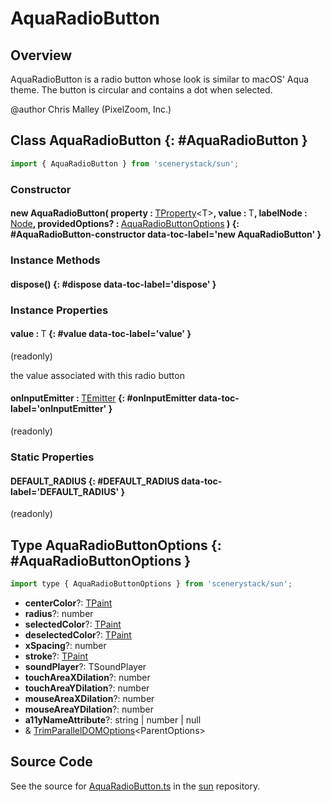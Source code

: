# AquaRadioButton

## Overview

AquaRadioButton is a radio button whose look is similar to macOS' Aqua theme. The button is circular and
contains a dot when selected.

@author Chris Malley (PixelZoom, Inc.)

## Class AquaRadioButton {: #AquaRadioButton }


```js
import { AquaRadioButton } from 'scenerystack/sun';
```
### Constructor

#### new AquaRadioButton( property : <span style="font-weight: 400;">[TProperty](../axon/TProperty.md)&lt;T&gt;</span>, value : <span style="font-weight: 400;">T</span>, labelNode : <span style="font-weight: 400;">[Node](../scenery/Node.md)</span>, providedOptions? : <span style="font-weight: 400;">[AquaRadioButtonOptions](../sun/AquaRadioButton.md#AquaRadioButtonOptions)</span> ) {: #AquaRadioButton-constructor data-toc-label='new AquaRadioButton' }

### Instance Methods

#### dispose() {: #dispose data-toc-label='dispose' }

### Instance Properties

#### value : <span style="font-weight: 400;">T</span> {: #value data-toc-label='value' }

(readonly)

the value associated with this radio button

#### onInputEmitter : <span style="font-weight: 400;">[TEmitter](../axon/TEmitter.md)</span> {: #onInputEmitter data-toc-label='onInputEmitter' }

(readonly)

### Static Properties

#### DEFAULT_RADIUS {: #DEFAULT_RADIUS data-toc-label='DEFAULT_RADIUS' }

(readonly)



## Type AquaRadioButtonOptions {: #AquaRadioButtonOptions }


```js
import type { AquaRadioButtonOptions } from 'scenerystack/sun';
```


- **centerColor**?: [TPaint](../scenery/TPaint.md)
- **radius**?: <span style="color: hsla(calc(var(--md-hue) + 180deg),80%,40%,1);">number</span>
- **selectedColor**?: [TPaint](../scenery/TPaint.md)
- **deselectedColor**?: [TPaint](../scenery/TPaint.md)
- **xSpacing**?: <span style="color: hsla(calc(var(--md-hue) + 180deg),80%,40%,1);">number</span>
- **stroke**?: [TPaint](../scenery/TPaint.md)
- **soundPlayer**?: TSoundPlayer
- **touchAreaXDilation**?: <span style="color: hsla(calc(var(--md-hue) + 180deg),80%,40%,1);">number</span>
- **touchAreaYDilation**?: <span style="color: hsla(calc(var(--md-hue) + 180deg),80%,40%,1);">number</span>
- **mouseAreaXDilation**?: <span style="color: hsla(calc(var(--md-hue) + 180deg),80%,40%,1);">number</span>
- **mouseAreaYDilation**?: <span style="color: hsla(calc(var(--md-hue) + 180deg),80%,40%,1);">number</span>
- **a11yNameAttribute**?: <span style="color: hsla(calc(var(--md-hue) + 180deg),80%,40%,1);">string</span> | <span style="color: hsla(calc(var(--md-hue) + 180deg),80%,40%,1);">number</span> | <span style="color: hsla(calc(var(--md-hue) + 180deg),80%,40%,1);">null</span>
- &amp; [TrimParallelDOMOptions](../scenery/ParallelDOM.md#TrimParallelDOMOptions)&lt;ParentOptions&gt;




## Source Code

See the source for [AquaRadioButton.ts](https://github.com/phetsims/sun/blob/main/js/AquaRadioButton.ts) in the [sun](https://github.com/phetsims/sun) repository.
